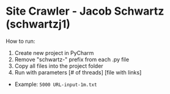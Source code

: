 Site Crawler - Jacob Schwartz (schwartzj1)
=====

How to run:
1. Create new project in PyCharm
2. Remove "schwartz-" prefix from each .py file
3. Copy all files into the project folder
4. Run with parameters [# of threads] [file with links]
  - Example: `5000 URL-input-1m.txt`
